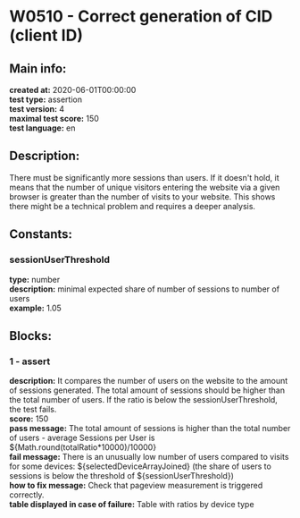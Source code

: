 # W0510 - Correct generation of CID (client ID)  
## Main info:  
**created at:** 2020-06-01T00:00:00  
**test type:** assertion  
**test version:** 4  
**maximal test score:** 150  
**test language:** en  
## Description:  
There must be significantly more sessions than users. If it doesn't hold, it means that the number of unique visitors entering the website via a given browser is greater than the number of visits to your website. This shows there might be a technical problem and requires a deeper analysis.    
## Constants:  
### sessionUserThreshold
**type:** number  
**description:** minimal expected share of number of sessions to number of users  
**example:** 1.05  
## Blocks:  
### 1 - assert
**description:** It compares the number of users on the website to the amount of sessions generated. The total amount of sessions should be higher than the total number of users. If the ratio is below the sessionUserThreshold, the test fails.  
**score:** 150  
**pass message:** The total amount of sessions is higher than the total number of users - average Sessions per User is ${Math.round(totalRatio\*10000)/10000}  
**fail message:** There is an unusually low number of users compared to visits for some devices: ${selectedDeviceArrayJoined} (the share of users to sessions is below the threshold of ${sessionUserThreshold})  
**how to fix message:** Check that pageview measurement is triggered correctly.  
**table displayed in case of failure:** Table with ratios by device type  
